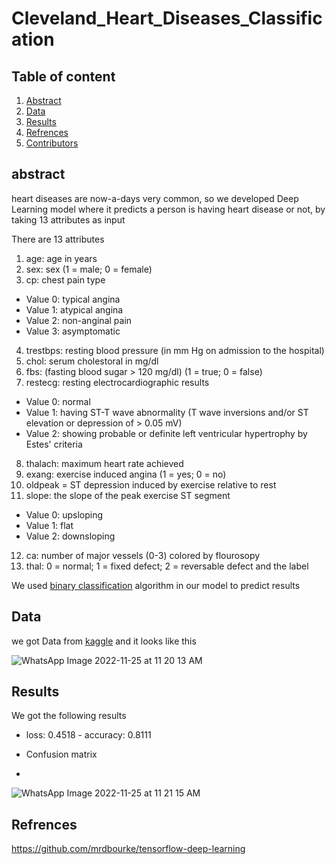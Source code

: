 # Cleveland_Heart_Diseases_Classification

## Table of content

1. [Abstract](https://github.com/ad5454/Classification_P01#abstract)
2. [Data](https://github.com/ad5454/Classification_P01#data
)
3. [Results](https://github.com/ad5454/Classification_P01#results)
4. [Refrences](https://github.com/ad5454/Classification_P01#refrences) 
5. [Contributors](https://github.com/ad5454/Classification_P01#contributors)

## abstract

heart diseases are now-a-days very common, so we developed Deep Learning model where it predicts a person is having heart disease or not, by taking 13 attributes as input

There are 13 attributes
1. age: age in years
2. sex: sex (1 = male; 0 = female)
3. cp: chest pain type
* Value 0: typical angina
* Value 1: atypical angina
* Value 2: non-anginal pain
* Value 3: asymptomatic
4. trestbps: resting blood pressure (in mm Hg on admission to the hospital)
5. chol: serum cholestoral in mg/dl
6. fbs: (fasting blood sugar > 120 mg/dl) (1 = true; 0 = false)
7. restecg: resting electrocardiographic results
* Value 0: normal
* Value 1: having ST-T wave abnormality (T wave inversions and/or ST elevation or depression of > 0.05 mV)
* Value 2: showing probable or definite left ventricular hypertrophy by Estes' criteria
8. thalach: maximum heart rate achieved
9. exang: exercise induced angina (1 = yes; 0 = no)
10. oldpeak = ST depression induced by exercise relative to rest
11. slope: the slope of the peak exercise ST segment
* Value 0: upsloping
* Value 1: flat
* Value 2: downsloping
12. ca: number of major vessels (0-3) colored by flourosopy
13. thal: 0 = normal; 1 = fixed defect; 2 = reversable defect
and the label

We used [binary classification](https://en.wikipedia.org/wiki/Binary_classification#:~:text=Binary%20classification%20is%20the%20task,basis%20of%20a%20classification%20rule.) algorithm in our model to predict results

## Data

we got Data from [kaggle](https://www.kaggle.com/datasets/cherngs/heart-disease-cleveland-uci)
and it looks like this

![WhatsApp Image 2022-11-25 at 11 20 13 AM](https://user-images.githubusercontent.com/92617405/203923874-cc815f3f-618a-44e6-98eb-1f2b15f9282b.jpeg)



## Results

We got the following results

* loss: 0.4518 - accuracy: 0.8111

* Confusion matrix
* 
![WhatsApp Image 2022-11-25 at 11 21 15 AM](https://user-images.githubusercontent.com/92617405/203923888-363e2435-0674-474b-b593-5880443b88f7.jpeg)

## Refrences

https://github.com/mrdbourke/tensorflow-deep-learning




